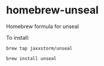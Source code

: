# homebrew-unseal
Homebrew formula for unseal 

To install:

```
brew tap jaxxstorm/unseal
```

```
brew install unseal
```
